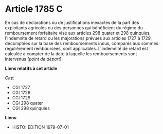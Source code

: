 # Article 1785 C

En cas de déclarations ou de justifications inexactes de la part des exploitants agricoles ou des personnes qui bénéficient
du régime du remboursement forfaitaire visé aux articles 298 quater et 298 quinquies, l'indemnité de retard ou les
majorations prévues aux articles 1727 à 1729, décomptées sur la base des remboursements indus, comparés aux sommes
régulièrement remboursées, sont applicables. L'indemnité de retard est calculée à compter de la date à laquelle les
remboursements sont intervenus [*point de départ*].

**Liens relatifs à cet article**

_Cite_:

  - CGI 1727
  - CGI 1728
  - CGI 1729
  - CGI 298 quater
  - CGI 298 quinquies

**Liens**:

  - HISTO: EDITION 1979-07-01
